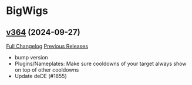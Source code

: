 # BigWigs

## [v364](https://github.com/BigWigsMods/BigWigs/tree/v364) (2024-09-27)
[Full Changelog](https://github.com/BigWigsMods/BigWigs/compare/v363.2...v364) [Previous Releases](https://github.com/BigWigsMods/BigWigs/releases)

- bump version  
- Plugins/Nameplates: Make sure cooldowns of your target always show on top of other cooldowns  
- Update deDE (#1855)  
